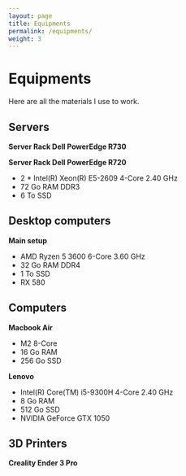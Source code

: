 ```yaml
---
layout: page
title: Equipments
permalink: /equipments/
weight: 3
---
```


# **Equipments**
Here are all the materials I use to work.

## **Servers**
**Server Rack Dell PowerEdge R730**


**Server Rack Dell PowerEdge R720**
- 2 * Intel(R) Xeon(R) E5-2609 4-Core 2.40 GHz
- 72 Go RAM DDR3
- 6 To SSD


## **Desktop computers**
**Main setup**

[comment]: <B450 GAMING PLUS MAX (MS-7B86)>
- AMD Ryzen 5 3600 6-Core 3.60 GHz
- 32 Go RAM DDR4
- 1 To SSD
- RX 580

## **Computers** 
**Macbook Air**
- M2 8-Core
- 16 Go RAM
- 256 Go SSD

**Lenovo**
- Intel(R) Core(TM) i5-9300H 4-Core 2.40 GHz
- 8 Go RAM
- 512 Go SSD
- NVIDIA GeForce GTX 1050

## **3D Printers**
**Creality Ender 3 Pro**